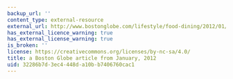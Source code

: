 ```yaml
---
backup_url: ''
content_type: external-resource
external_url: http://www.bostonglobe.com/lifestyle/food-dining/2012/01/18/mit-dine-like-century-nobleman/vqCcHkUpHnhlCad1WWjibM/story.html?camp=pm
has_external_licence_warning: true
has_external_license_warning: true
is_broken: ''
license: https://creativecommons.org/licenses/by-nc-sa/4.0/
title: a Boston Globe article from January, 2012
uid: 32286b7d-3ec4-448d-a10b-b7406760cac1
---
```

